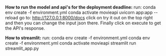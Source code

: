 **How to run the model and api's for the deployment deadline:**
run:
conda env create -f environment.yml
conda activate movieapi
uvicorn app:app --reload
go to:
http://127.0.0.1:8000/docs
click on try it out on the top right and then you can change the input json there. Finally click on execute to get the API's response.

**How to streamlit:**
run:
conda env create -f environment.yml
conda env create -f environment.yml
conda activate movieapi
streamlit run streamlit_app.py